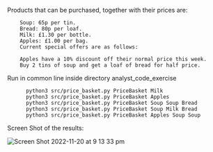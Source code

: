 

Products that can be purchased, together with their prices are:
     
        Soup: 65p per tin.
        Bread: 80p per loaf.
        Milk: £1.30 per bottle.
        Apples: £1.00 per bag.
        Current special offers are as follows:
        
        Apples have a 10% discount off their normal price this week.
        Buy 2 tins of soup and get a loaf of bread for half price.

Run in common line inside directory analyst_code_exercise


          python3 src/price_basket.py PriceBasket Milk
          python3 src/price_basket.py PriceBasket Apples
          python3 src/price_basket.py PriceBasket Soup Soup Bread 
          python3 src/price_basket.py PriceBasket Soup Milk Bread
          python3 src/price_basket.py PriceBasket Apples Soup Soup

Screen Shot of the results:

![Screen Shot 2022-11-20 at 9 13 33 pm](https://user-images.githubusercontent.com/74011227/202926543-75a784b6-cfb1-472a-9eed-c91cfa1870ab.png)
